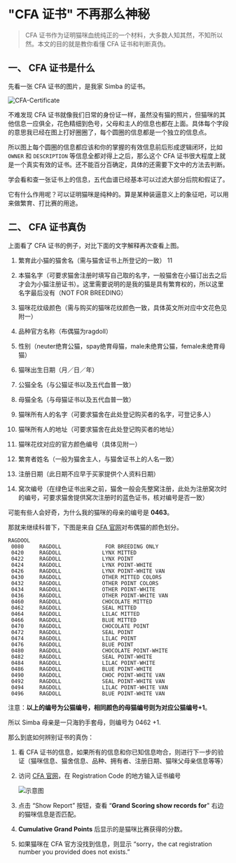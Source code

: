 # "CFA 证书" 不再那么神秘

> CFA 证书作为证明猫咪血统纯正的一个材料，大多数人知其然，不知所以然。本文的目的就是教你看懂 CFA 证书和判断真伪。





## 一、 CFA 证书是什么

先看一张 CFA 证书的图片，是我家 Simba 的证书。

![CFA-Certificate](https://raw.githubusercontent.com/FantasticLBP/knowledge-kit/master/assets/CFA-Certificate.png)

不难发现 CFA 证书就像我们日常的身份证一样，虽然没有猫的照片，但猫咪的其他信息一应俱全，花色精细到色号，父母和主人的信息也都在上面。具体每个字段的意思我已经在图上打好圈圈了，每个圆圈的信息都是一个独立的信息点。

所以图上每个圆圈的信息都应该和你的掌握的有效信息前后形成逻辑闭环，比如 `OWNER` 和 `DESCRIPTION` 等信息全都对得上之后，那么这个 CFA 证书很大程度上就是一个真实有效的证书。还不能百分百确定，具体的还需要下文中的方法去判断。

学会看和查一张证书上的信息，五代血谱已经基本可以过滤大部分后院和假证了。

它有什么作用呢？可以证明猫咪是纯种的。算是某种装逼意义上的象征吧，可以用来做繁育、打比赛的用途。



## 二、 CFA 证书真伪

上面看了 CFA 证书的例子，对比下面的文字解释再次查看上图。

1. 繁育此小猫的猫舍名（需与猫舍证书上所登记的一致）
 11
2. 本猫名字（可要求猫舍注册时填写自己取的名字，一般猫舍在小猫订出去之后才会为小猫注册证书）。这里需要说明的是我的猫是具有繁育权的，所以这里名字最后没有（NOT FOR BREEDING）

3. 猫咪花纹级颜色（需与购买的猫咪花纹颜色一致，具体英文所对应中文花色见附一）

4. 品种官方名称（布偶猫为ragdoll）

5. 性别（neuter绝育公猫，spay绝育母猫，male未绝育公猫，female未绝育母猫）

6. 猫咪出生日期（月／日／年）

7. 公猫全名（与公猫证书以及五代血普一致）

8. 母猫全名（与母猫证书以及五代血普一致）

9. 猫咪所有人的名字（可要求猫舍在此处登记购买者的名字，可登记多人）

10. 猫咪所有人的地址（可要求猫舍在此处登记购买者的地址）

11. 猫咪花纹对应的官方颜色编号（具体见附一）

12. 繁育者姓名（一般为猫舍主人，与猫舍证书上的人名一致）

13. 注册日期（此日期不应早于买家提供个人资料日期）

14. 窝次编号（在绿色证书出来之前，猫舍一般会先整窝注册，此处为注册窝次时的编号，可要求猫舍提供窝次注册时的蓝色证书，核对编号是否一致）



可能有些人会好奇，为什么我的猫咪的母亲的编号是 **0463**。

那就来继续科普下，下图是来自 [CFA 官网](https://cfa.org/breeds/color-prefix-chart/)对布偶猫的颜色划分。

```shell
RAGDOOL
 0080     RAGDOLL              FOR BREEDING ONLY
 0420     RAGDOLL             LYNX MITTED
 0422     RAGDOLL             LYNX POINT
 0424     RAGDOLL             LYNX POINT-WHITE
 0426     RAGDOLL             LYNX POINT-WHITE VAN
 0430     RAGDOLL             OTHER MITTED COLORS
 0432     RAGDOLL             OTHER POINT COLORS
 0434     RAGDOLL             OTHER POINT-WHITE
 0436     RAGDOLL             OTHER POINT-WHITE VAN
 0460     RAGDOLL             CHOCOLATE MITTED
 0462     RAGDOLL             SEAL MITTED
 0464     RAGDOLL             LILAC MITTED
 0466     RAGDOLL             BLUE MITTED
 0470     RAGDOLL             CHOCOLATE POINT
 0472     RAGDOLL             SEAL POINT
 0474     RAGDOLL             LILAC POINT
 0476     RAGDOLL             BLUE POINT
 0480     RAGDOLL             CHOCOLATE POINT-WHITE
 0482     RAGDOLL             SEAL POINT-WHITE
 0484     RAGDOLL             LILAC POINT-WHITE
 0486     RAGDOLL             BLUE POINT-WHITE
 0490     RAGDOLL             CHOC POINT-WHITE VAN
 0492     RAGDOLL             SEAL POINT-WHITE VAN
 0494     RAGDOLL             LILAC POINT-WHITE VAN
 0496     RAGDOLL             BLUE POINT-WHITE VAN
```



注意：**以上的编号为公猫编号，相同颜色的母猫编号则为对应公猫编号+1**。

所以 Simba 母亲是一只海豹手套母，则编号为 0462 +1.



那么到底如何辨别证书的真伪：

1. 看 CFA 证书的信息，如果所有的信息和你已知信息吻合，则进行下一步的验证（猫咪信息、猫舍信息、品种、拥有者、注册日期、猫咪父母亲信息等等）

2. 访问 [CFA 官网](https://ecat.cfa.org/public/hermanonline.aspx)，在 Registration Code 的地方输入证书编号

   ![示意图](https://raw.githubusercontent.com/FantasticLBP/knowledge-kit/master/assets/CFAWebsite.png)

3. 点击 “Show Report” 按钮，查看 “**Grand Scoring show records for**" 右边的猫咪信息是否匹配。

4. **Cumulative Grand Points** 后显示的是猫咪比赛获得的分数。

5. 如果猫咪在 CFA 官方没找到信息，则显示 “sorry，the cat registration number you provided does not exists.”


